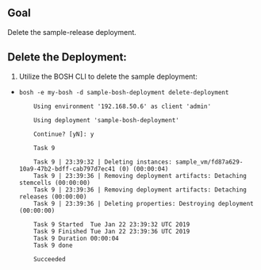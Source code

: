 ## Goal

Delete the sample-release deployment.

## Delete the Deployment:


1. Utilize the BOSH CLI to delete the sample deployment:

  - `bosh -e my-bosh -d sample-bosh-deployment delete-deployment`


            Using environment '192.168.50.6' as client 'admin'

            Using deployment 'sample-bosh-deployment'

            Continue? [yN]: y

            Task 9

            Task 9 | 23:39:32 | Deleting instances: sample_vm/fd87a629-10a9-47b2-bdff-cab797d7ec41 (0) (00:00:04)
            Task 9 | 23:39:36 | Removing deployment artifacts: Detaching stemcells (00:00:00)
            Task 9 | 23:39:36 | Removing deployment artifacts: Detaching releases (00:00:00)
            Task 9 | 23:39:36 | Deleting properties: Destroying deployment (00:00:00)

            Task 9 Started  Tue Jan 22 23:39:32 UTC 2019
            Task 9 Finished Tue Jan 22 23:39:36 UTC 2019
            Task 9 Duration 00:00:04
            Task 9 done

            Succeeded
